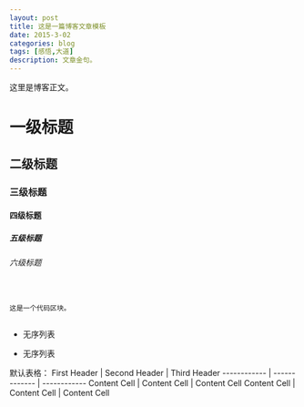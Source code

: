 ```yaml
---
layout: post
title: 这是一篇博客文章模板
date: 2015-3-02
categories: blog
tags: [感悟,大道]
description: 文章金句。
---
```


这里是博客正文。


# 一级标题
## 二级标题
### 三级标题
#### 四级标题
##### 五级标题
###### 六级标题


<pre><code>

这是一个代码区块。

</code></pre>

* 无序列表
- 无序列表


默认表格： 
First Header | Second Header | Third Header
------------ | ------------- | ------------
Content Cell | Content Cell | Content Cell 
Content Cell | Content Cell | Content Cell

